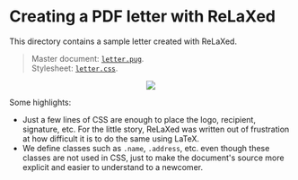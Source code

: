 # Creating a PDF letter with ReLaXed

This directory contains a sample letter created with ReLaXed.

> Master document: [``letter.pug``](https://github.com/RelaxedJS/ReLaXed-examples/blob/master/examples/letter/letter.pug). <br/>
Stylesheet: [``letter.css``](https://github.com/RelaxedJS/ReLaXed-examples/blob/master/examples/letter/letter.css).

<p align=center><img src="https://github.com/RelaxedJS/ReLaXed-examples/raw/master/examples/letter/letter_screenshot.png"/></p>



Some highlights:

- Just a few lines of CSS are enough to place the logo, recipient, signature, etc. For the little story, ReLaXed was written out of frustration at how difficult it is to do the same using LaTeX.
- We define classes such as ``.name``, ``.address``, etc. even though these classes are not used in CSS, just to make the document's source more explicit and easier to understand to a newcomer.
